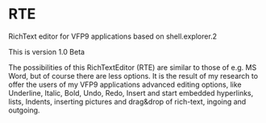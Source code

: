 # RTE
RichText editor for VFP9 applications based on shell.explorer.2

This is version 1.0 Beta

The possibilities of this RichTextEditor (RTE) are similar to those of e.g. MS Word, but of course there are less options. It is the result of my research to offer the users of my VFP9 applications advanced editing options, like Underline, Italic, Bold, Undo, Redo, Insert and start embedded hyperlinks, lists, Indents, inserting pictures and drag&drop of rich-text, ingoing and outgoing.


